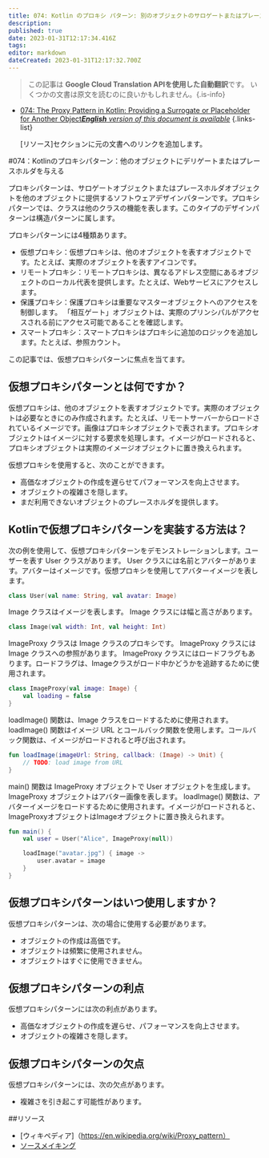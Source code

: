 ```yaml
---
title: 074: Kotlin のプロキシ パターン: 別のオブジェクトのサロゲートまたはプレースホルダーを提供する
description: 
published: true
date: 2023-01-31T12:17:34.416Z
tags: 
editor: markdown
dateCreated: 2023-01-31T12:17:32.700Z
---
```


> この記事は **Google Cloud Translation APIを使用した自動翻訳**です。
いくつかの文書は原文を読むのに良いかもしれません。{.is-info}

- [074: The Proxy Pattern in Kotlin: Providing a Surrogate or Placeholder for Another Object***English** version of this document is available*](/en/Knowledge-base/Kotlin/Learning/074-the-proxy-pattern-in-kotlin-providing-a-surrogate-or-placeholder-for-another-object)
{.links-list}


  [リソース]セクションに元の文書へのリンクを追加します。

#074：Kotlinのプロキシパターン：他のオブジェクトにデリゲートまたはプレースホルダを与える

プロキシパターンは、サロゲートオブジェクトまたはプレースホルダオブジェクトを他のオブジェクトに提供するソフトウェアデザインパターンです。プロキシパターンでは、クラスは他のクラスの機能を表します。このタイプのデザインパターンは構造パターンに属します。

プロキシパターンには4種類あります。

- 仮想プロキシ：仮想プロキシは、他のオブジェクトを表すオブジェクトです。たとえば、実際のオブジェクトを表すアイコンです。
- リモートプロキシ：リモートプロキシは、異なるアドレス空間にあるオブジェクトのローカル代表を提供します。たとえば、Webサービスにアクセスします。
- 保護プロキシ：保護プロキシは重要なマスターオブジェクトへのアクセスを制御します。 「相互ゲート」オブジェクトは、実際のプリンシパルがアクセスされる前にアクセス可能であることを確認します。
- スマートプロキシ：スマートプロキシはプロキシに追加のロジックを追加します。たとえば、参照カウント。

この記事では、仮想プロキシパターンに焦点を当てます。

## 仮想プロキシパターンとは何ですか？

仮想プロキシは、他のオブジェクトを表すオブジェクトです。実際のオブジェクトは必要なときにのみ作成されます。たとえば、リモートサーバーからロードされているイメージです。画像はプロキシオブジェクトで表されます。プロキシオブジェクトはイメージに対する要求を処理します。イメージがロードされると、プロキシオブジェクトは実際のイメージオブジェクトに置き換えられます。

仮想プロキシを使用すると、次のことができます。

- 高価なオブジェクトの作成を遅らせてパフォーマンスを向上させます。
- オブジェクトの複雑さを隠します。
- まだ利用できないオブジェクトのプレースホルダを提供します。

## Kotlinで仮想プロキシパターンを実装する方法は？

次の例を使用して、仮想プロキシパターンをデモンストレーションします。ユーザーを表す User クラスがあります。 User クラスには名前とアバターがあります。アバターはイメージです。仮想プロキシを使用してアバターイメージを表します。

```kotlin
class User(val name: String, val avatar: Image)
```

Image クラスはイメージを表します。 Image クラスには幅と高さがあります。

```kotlin
class Image(val width: Int, val height: Int)
```

ImageProxy クラスは Image クラスのプロキシです。 ImageProxy クラスには Image クラスへの参照があります。 ImageProxy クラスにはロードフラグもあります。ロードフラグは、Imageクラスがロード中かどうかを追跡するために使用されます。

```kotlin
class ImageProxy(val image: Image) {
    val loading = false
}
```

loadImage() 関数は、Image クラスをロードするために使用されます。 loadImage() 関数はイメージ URL とコールバック関数を使用します。コールバック関数は、イメージがロードされると呼び出されます。

```kotlin
fun loadImage(imageUrl: String, callback: (Image) -> Unit) {
    // TODO: load image from URL
}
```

main() 関数は ImageProxy オブジェクトで User オブジェクトを生成します。 ImageProxy オブジェクトはアバター画像を表します。 loadImage() 関数は、アバターイメージをロードするために使用されます。イメージがロードされると、ImageProxyオブジェクトはImageオブジェクトに置き換えられます。

```kotlin
fun main() {
    val user = User("Alice", ImageProxy(null))

    loadImage("avatar.jpg") { image ->
        user.avatar = image
    }
}
```

## 仮想プロキシパターンはいつ使用しますか？

仮想プロキシパターンは、次の場合に使用する必要があります。

- オブジェクトの作成は高価です。
- オブジェクトは頻繁に使用されません。
- オブジェクトはすぐに使用できません。

## 仮想プロキシパターンの利点

仮想プロキシパターンには次の利点があります。

- 高価なオブジェクトの作成を遅らせ、パフォーマンスを向上させます。
- オブジェクトの複雑さを隠します。

## 仮想プロキシパターンの欠点

仮想プロキシパターンには、次の欠点があります。

- 複雑さを引き起こす可能性があります。

##リソース

- [ウィキペディア]（https://en.wikipedia.org/wiki/Proxy_pattern）
- [ソースメイキング](https://sourcemaking.com/design_patterns/proxy)